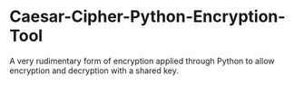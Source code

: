 # Caesar-Cipher-Python-Encryption-Tool
A very rudimentary form of encryption applied through Python to allow encryption and decryption with a shared key.
